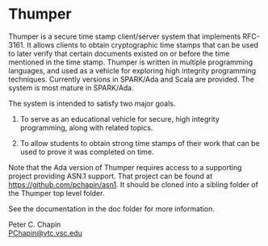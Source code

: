Thumper
=======

Thumper is a secure time stamp client/server system that implements RFC-3161. It allows clients
to obtain cryptographic time stamps that can be used to later verify that certain documents
existed on or before the time mentioned in the time stamp. Thumper is written in multiple
programming languages, and used as a vehicle for exploring high integrity programming
techniques. Currently versions in SPARK/Ada and Scala are provided. The system is most mature in
SPARK/Ada.

The system is intended to satisfy two major goals.

1. To serve as an educational vehicle for secure, high integrity programming, along with related
   topics.

2. To allow students to obtain strong time stamps of their work that can be used to prove it was
   completed on time.

Note that the Ada version of Thumper requires access to a supporting project providing ASN.1
support. That project can be found at https://github.com/pchapin/asn1. It should be cloned into
a sibling folder of the Thumper top level folder.

See the documentation in the doc folder for more information.

Peter C. Chapin  
PChapin@vtc.vsc.edu
